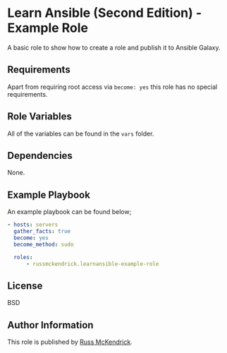 Learn Ansible (Second Edition) - Example Role
=========

A basic role to show how to create a role and publish it to Ansible Galaxy.

Requirements
------------

Apart from requiring root access via `become: yes` this role has no special requirements.


Role Variables
--------------

All of the variables can be found in the `vars` folder.

Dependencies
------------

None.

Example Playbook
----------------

An example playbook can be found below;

```yaml
- hosts: servers
  gather_facts: true
  become: yes
  become_method: sudo

  roles:
      - russmckendrick.learnansible-example-role
```

License
-------

BSD

Author Information
------------------

This role is published by [Russ McKendrick](http://russ.mckendrick.io/).